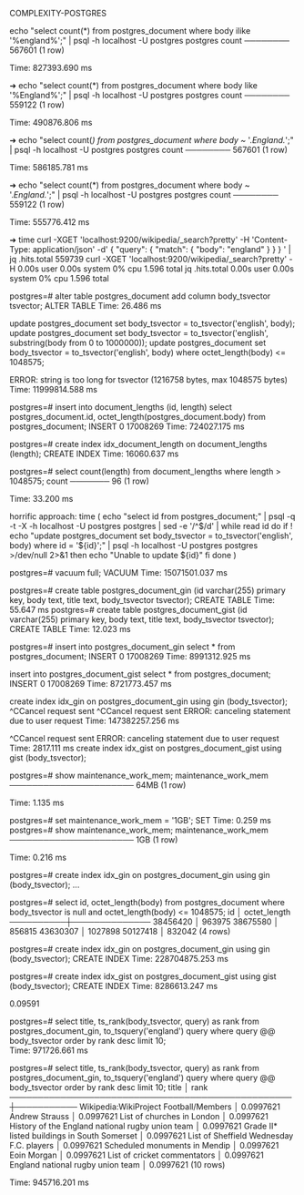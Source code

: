 COMPLEXITY-POSTGRES

echo "select count(*) from postgres_document where body ilike '%england%';" | psql -h localhost -U postgres postgres
 count
────────
 567601
(1 row)

Time: 827393.690 ms

➜ echo "select count(*) from postgres_document where body like '%England%';" | psql -h localhost -U postgres postgres
 count
────────
 559122
(1 row)

Time: 490876.806 ms

➜ echo "select count(*) from postgres_document where body ~* '.*England.*';" | psql -h localhost -U postgres postgres
 count
────────
 567601
(1 row)

Time: 586185.781 ms

➜ echo "select count(*) from postgres_document where body ~ '.*England.*';" | psql -h localhost -U postgres postgres
 count
────────
 559122
(1 row)

Time: 555776.412 ms

➜ time curl -XGET 'localhost:9200/wikipedia/_search?pretty' -H 'Content-Type: application/json' -d'
{
  "query": { "match": { "body": "england" } }
}
' | jq .hits.total
559739
curl -XGET 'localhost:9200/wikipedia/_search?pretty' -H    0.00s user 0.00s system 0% cpu 1.596 total
jq .hits.total  0.00s user 0.00s system 0% cpu 1.596 total

postgres=# alter table postgres_document add column body_tsvector tsvector;
ALTER TABLE
Time: 26.486 ms

update postgres_document set body_tsvector = to_tsvector('english', body);
update postgres_document set body_tsvector = to_tsvector('english', substring(body from 0 to 1000000));
update postgres_document set body_tsvector = to_tsvector('english', body) where octet_length(body) <= 1048575;

ERROR:  string is too long for tsvector (1216758 bytes, max 1048575 bytes)
Time: 11999814.588 ms

postgres=# insert into document_lengths (id, length) select postgres_document.id, octet_length(postgres_document.body) from postgres_document;
INSERT 0 17008269
Time: 724027.175 ms

postgres=# create index idx_document_length on document_lengths (length);
CREATE INDEX
Time: 16060.637 ms

postgres=# select count(length) from document_lengths where length > 1048575;
 count
───────
    96
(1 row)

Time: 33.200 ms

horrific approach:
time (
    echo "select id from postgres_document;" | psql -q -t -X -h localhost -U postgres postgres | sed -e '/^$/d' | while read id
    do
        if ! echo "update postgres_document set body_tsvector = to_tsvector('english', body) where id = '${id}';" | psql -h localhost -U postgres postgres >/dev/null 2>&1
        then
            echo "Unable to update ${id}"
        fi
    done
)

postgres=# vacuum full;
VACUUM
Time: 15071501.037 ms

postgres=# create table postgres_document_gin (id varchar(255) primary key, body text, title text, body_tsvector tsvector);
CREATE TABLE
Time: 55.647 ms
postgres=# create table postgres_document_gist (id varchar(255) primary key, body text, title text, body_tsvector tsvector);
CREATE TABLE
Time: 12.023 ms

postgres=# insert into postgres_document_gin select * from postgres_document;
INSERT 0 17008269
Time: 8991312.925 ms

insert into postgres_document_gist select * from postgres_document;
INSERT 0 17008269
Time: 8721773.457 ms

create index idx_gin on postgres_document_gin using gin (body_tsvector);
^CCancel request sent
^CCancel request sent
ERROR:  canceling statement due to user request
Time: 147382257.256 ms

^CCancel request sent
ERROR:  canceling statement due to user request
Time: 2817.111 ms
create index idx_gist on postgres_document_gist using gist (body_tsvector);

postgres=# show maintenance_work_mem;
 maintenance_work_mem
──────────────────────
 64MB
(1 row)

Time: 1.135 ms

postgres=# set maintenance_work_mem = '1GB';
SET
Time: 0.259 ms
postgres=# show maintenance_work_mem;
 maintenance_work_mem
──────────────────────
 1GB
(1 row)

Time: 0.216 ms

postgres=# create index idx_gin on postgres_document_gin using gin (body_tsvector);
...

postgres=# select id, octet_length(body) from postgres_document where body_tsvector is null and octet_length(body) <= 1048575;
    id    │ octet_length
──────────┼──────────────
 38456420 │       963975
 38675580 │       856815
 43630307 │      1027898
 50127418 │       832042
(4 rows)

postgres=# create index idx_gin on postgres_document_gin using gin (body_tsvector);
CREATE INDEX
Time: 228704875.253 ms

postgres=# create index idx_gist on postgres_document_gist using gist (body_tsvector);
CREATE INDEX
Time: 8286613.247 ms

0.09591


postgres=# select title, ts_rank(body_tsvector, query) as rank from postgres_document_gin, to_tsquery('england') query where query @@ body_tsvector order by rank desc limit 10;                                                        
Time: 971726.661 ms

postgres=# select title, ts_rank(body_tsvector, query) as rank from postgres_document_gin, to_tsquery('england') query where query @@ body_tsvector order by rank desc limit 10;
                      title                       │   rank    
──────────────────────────────────────────────────┼───────────
 Wikipedia:WikiProject Football/Members           │ 0.0997621
 Andrew Strauss                                   │ 0.0997621
 List of churches in London                       │ 0.0997621
 History of the England national rugby union team │ 0.0997621
 Grade II* listed buildings in South Somerset     │ 0.0997621
 List of Sheffield Wednesday F.C. players         │ 0.0997621
 Scheduled monuments in Mendip                    │ 0.0997621
 Eoin Morgan                                      │ 0.0997621
 List of cricket commentators                     │ 0.0997621
 England national rugby union team                │ 0.0997621
(10 rows)

Time: 945716.201 ms

